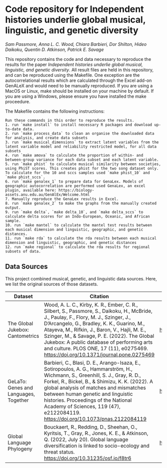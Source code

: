 # Code repository for Independent histories underlie global musical, linguistic, and genetic diversity
_Sam Passmore, Anna L. C. Wood, Chiara Barbieri, Dor Shilton, Hideo Daikoku, Quentin D. Atkinson, Patrick E. Savage_

This repository contains the code and data necessary to reproduce the results for the paper _Independent histories underlie global musical, linguistic, and genetic diversity_.
All result files are held in this repository, and can be reproduced using the Makefile. 
One exception are the autocorrelational results which are calculated through the Excel add-on GenALeX and would need to be manually reproduced. 
If you are using a MacOS or Linux, make should be installed on your machine by default. If you are using a Windows, please ensure you have installed the make proceedure. 

The Makefile contains the following instructions:
```
Run these commands in this order to reproduce the results. 
1. run `make install` to install necessary R packages and download up-to-date data.
2. run `make process_data` to clean an organise the downloaded data for analysis, and create data subsets
3. run `make musical_dimensions` to extract latent variables from the latent variable model and reliability restricted model, for all data subsets
4. run `make amova` to calculate the proportion of within- and between-group variance for each data subset and each latent variable. 
5. run `make phist` to calculate musical similarity between societies, using PhiST scores. This creates phist for the two song dataset only. To calculate for the 10 and sccs samples used `make phist_10` and `make phist_sccs`.
6. run `make genalex_1` to prepare data for GenaLex. Models of geographic autocorrelation are performed used GenaLex, an excel plugin, available here: https://biology-assets.anu.edu.au/GenAlEx/Welcome.html
7. Manually reproduce the GenaLex results in Excel. 
8. run `make genalex_2` to make the graphs from the manually created output. 
9. run `make delta`, `make delta_10`, and `make delta_sccs` to calculate delta scores for an Indo-European, Oceanic, and African sample. 
10. run `make mantel` to calculate the mantel test results between each musical dimension and linguistic, geographic, and genetic distances.
11. run `make rda` to calculate the rda results between each musical dimension and linguistic, geographic, and genetic distances
12. run `make regional` to calculate the rda results for regional subsets of data.
```
## Data Sources

This project combined musical, genetic, and linguistic data sources. Here, we list the original sources of those datasets. 

| Dataset                               | Citation                                                                                                                                                                                                                                                                                                                                                                                                                      | Data Location                                    |
|---------------------------------------|-------------------------------------------------------------------------------------------------------------------------------------------------------------------------------------------------------------------------------------------------------------------------------------------------------------------------------------------------------------------------------------------------------------------------------|--------------------------------------------------|
| The Global Jukebox: Cantometrics      | Wood, A. L. C., Kirby, K. R., Ember, C. R., Silbert, S., Passmore, S., Daikoku, H., McBride, J., Paulay, F., Flory, M. J., Szinger, J., D’Arcangelo, G., Bradley, K. K., Guarino, M., Atayeva, M., Rifkin, J., Baron, V., Hajli, M. E., Szinger, M., & Savage, P. E. (2022). The Global Jukebox: A public database of performing arts and culture.  PLOS ONE, 17 (11), e0275469. https://doi.org/10.1371/journal.pone.0275469 | https://github.com/theglobaljukebox/cantometrics |
| GeLaTo: Genes and Languages, Together | Barbieri, C., Blasi, D. E., Arango-Isaza, E., Sotiropoulos, A. G., Hammarström, H., Wichmann, S., Greenhill, S. J., Gray, R. D., Forkel, R., Bickel, B., & Shimizu, K. K. (2022). A global analysis of matches and mismatches between human genetic and linguistic histories.  Proceedings of the National Academy of Sciences, 119 (47), e2122084119. https://doi.org/10.1073/pnas.2122084119                                | https://github.com/gelato-org/gelato-data        |
| Global Language Phylogeny             | Bouckaert, R., Redding, D., Sheehan, O., Kyritsis, T., Gray, R., Jones, K. E., & Atkinson, Q. (2022, July 20). Global language diversification is linked to socio-ecology and threat status. https://doi.org/10.31235/osf.io/f8tr6                                                                                                                                                                                            | https://osf.io/yzxv9/                            |


